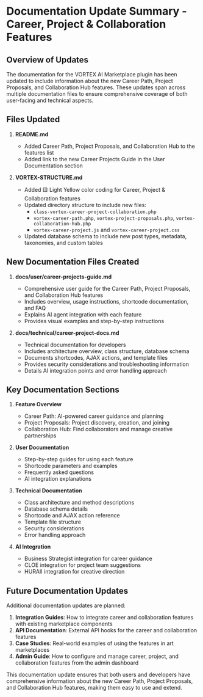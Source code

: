 # Documentation Update Summary - Career, Project & Collaboration Features

## Overview of Updates

The documentation for the VORTEX AI Marketplace plugin has been updated to include information about the new Career Path, Project Proposals, and Collaboration Hub features. These updates span across multiple documentation files to ensure comprehensive coverage of both user-facing and technical aspects.

## Files Updated

1. **README.md**
   - Added Career Path, Project Proposals, and Collaboration Hub to the features list
   - Added link to the new Career Projects Guide in the User Documentation section

2. **VORTEX-STRUCTURE.md**
   - Added 🟨 Light Yellow color coding for Career, Project & Collaboration features
   - Updated directory structure to include new files:
     - `class-vortex-career-project-collaboration.php`
     - `vortex-career-path.php`, `vortex-project-proposals.php`, `vortex-collaboration-hub.php`
     - `vortex-career-project.js` and `vortex-career-project.css`
   - Updated database schema to include new post types, metadata, taxonomies, and custom tables

## New Documentation Files Created

1. **docs/user/career-projects-guide.md**
   - Comprehensive user guide for the Career Path, Project Proposals, and Collaboration Hub features
   - Includes overview, usage instructions, shortcode documentation, and FAQ
   - Explains AI agent integration with each feature
   - Provides visual examples and step-by-step instructions

2. **docs/technical/career-project-docs.md**
   - Technical documentation for developers
   - Includes architecture overview, class structure, database schema
   - Documents shortcodes, AJAX actions, and template files
   - Provides security considerations and troubleshooting information
   - Details AI integration points and error handling approach

## Key Documentation Sections

1. **Feature Overview**
   - Career Path: AI-powered career guidance and planning
   - Project Proposals: Project discovery, creation, and joining
   - Collaboration Hub: Find collaborators and manage creative partnerships

2. **User Documentation**
   - Step-by-step guides for using each feature
   - Shortcode parameters and examples
   - Frequently asked questions
   - AI integration explanations

3. **Technical Documentation**
   - Class architecture and method descriptions
   - Database schema details
   - Shortcode and AJAX action reference
   - Template file structure
   - Security considerations
   - Error handling approach

4. **AI Integration**
   - Business Strategist integration for career guidance
   - CLOE integration for project team suggestions
   - HURAII integration for creative direction

## Future Documentation Updates

Additional documentation updates are planned:

1. **Integration Guides**: How to integrate career and collaboration features with existing marketplace components
2. **API Documentation**: External API hooks for the career and collaboration features
3. **Case Studies**: Real-world examples of using the features in art marketplaces
4. **Admin Guide**: How to configure and manage career, project, and collaboration features from the admin dashboard

This documentation update ensures that both users and developers have comprehensive information about the new Career Path, Project Proposals, and Collaboration Hub features, making them easy to use and extend. 